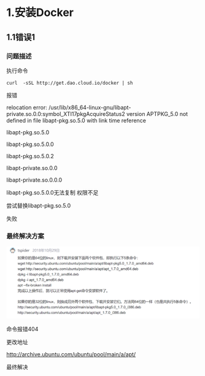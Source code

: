 # 1.安装Docker

## 1.1错误1

### 问题描述

执行命令

```ubuntu
curl  -sSL http://get.dao.cloud.io/docker | sh
```

报错

relocation error: /usr/lib/x86_64-linux-gnu/libapt-private.so.0.0:symbol_XTI17pkgAcquireStatus2 version APTPKG_5.0 not defined in file libapt-pkg.so.5.0 with link time reference

libapt-pkg.so.5.0

libapt-pkg.so.5.0.0

libapt-pkg.so.5.0.2

libapt-private.so.0.0

libapt-private.so.0.0.0



libapt-pkg.so.5.0.0无法复制 权限不足



尝试替换libapt-pkg.so.5.0

失败

### 最终解决方案

![2021062801](images\2021062801.png)

命令报错404

更改地址

http://archive.ubuntu.com/ubuntu/pool/main/a/apt/

最终解决

